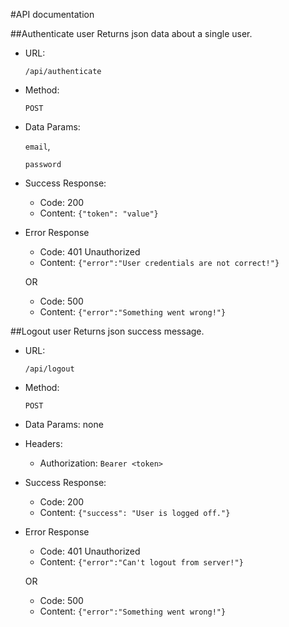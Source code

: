 #API documentation

##Authenticate user
Returns json data about a single user.
* URL:

  `/api/authenticate`
* Method:
  
  `POST`
* Data Params:

  `email`, 
  
  `password`
  
* Success Response:
  * Code: 200
  * Content: `{"token": "value"}`
  
* Error Response
  * Code: 401 Unauthorized
  * Content: `{"error":"User credentials are not correct!"}`
  
  OR
  
  * Code: 500
  * Content: `{"error":"Something went wrong!"}`



##Logout user
Returns json success message.
* URL:

  `/api/logout`
* Method:
  
  `POST`
* Data Params: none

* Headers:
  * Authorization: `Bearer <token>`
  
* Success Response:
  * Code: 200
  * Content: `{"success": "User is logged off."}`
  
* Error Response
  * Code: 401 Unauthorized
  * Content: `{"error":"Can't logout from server!"}`
  
  OR
  
  * Code: 500
  * Content: `{"error":"Something went wrong!"}`

